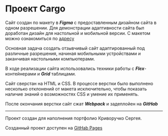 # Проект Cargo

Сайт создан по макету в **_Figma_** с предоставленным дизайном сайта в одном разрешении. Для демонстрации адаптивности сайта был доработан дизайн для настольной и мобильной версии.
С макетом можно ознакомиться по [адресу](https://www.figma.com/file/pNz9OMwq3AqX9BWjwfmnoj/Templates-5.-More-on-Figma.info-Copy?node-id=2%3A8)

Основная задача создать отзывчивый сайт адаптированный под различные разрешения, начиная мобильными устройствами и заканчивая настольными компьютерами.

В ходе реализации сайта использовались техники работы с **_Flex_**-контейнерами и **_Grid_** таблицами.

Сайт сверстан на HTML и CSS. В процессе верстки было выполнено несколько отклонений от макета исключительно, чтобы показать наличие знаний о возможностях CSS и умение их применять.

После окончания верстки сайт сжат **_Webpack_** и задеплойен на **_GitHab_**

---

Проект создан для наполнения портфолио Криворучко Сергея.

Созданный проект доступен на [GitHab Pages](https://sergeyk2004.github.io/Cargo/)
